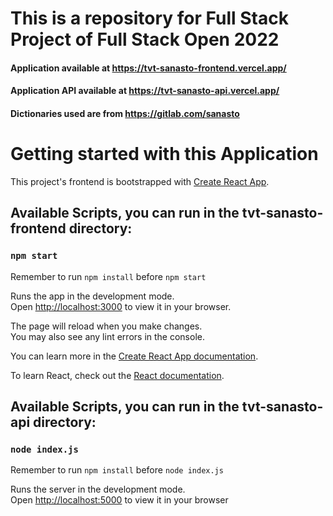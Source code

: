 # This is a repository for Full Stack Project of Full Stack Open 2022

#### Application available at https://tvt-sanasto-frontend.vercel.app/
#### Application API available at https://tvt-sanasto-api.vercel.app/
#### Dictionaries used are from https://gitlab.com/sanasto

# Getting started with this Application
This project's frontend is bootstrapped with [Create React App](https://github.com/facebook/create-react-app).


## Available Scripts, you can run in the tvt-sanasto-frontend directory:

### `npm start`

Remember to run `npm install` before `npm start`

Runs the app in the development mode.\
Open [http://localhost:3000](http://localhost:3000) to view it in your browser.

The page will reload when you make changes.\
You may also see any lint errors in the console.

You can learn more in the [Create React App documentation](https://facebook.github.io/create-react-app/docs/getting-started).

To learn React, check out the [React documentation](https://reactjs.org/).


## Available Scripts, you can run in the tvt-sanasto-api directory:

### `node index.js`

Remember to run `npm install` before `node index.js`

Runs the server in the development mode.\
Open [http://localhost:5000](http://localhost:5000) to view it in your browser